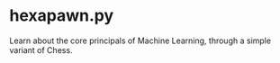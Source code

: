 # hexapawn.py
 Learn about the core principals of Machine Learning, through a simple variant of Chess.
